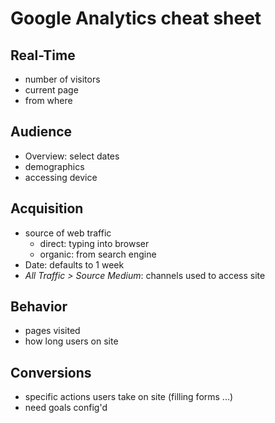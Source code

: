 # Google Analytics cheat sheet

## Real-Time
* number of visitors
* current page
* from where

## Audience
* Overview: select dates
* demographics
* accessing device

## Acquisition
* source of web traffic
  * direct: typing into browser
  * organic: from search engine
* Date: defaults to 1 week
* _All Traffic > Source Medium_: channels used to access site

## Behavior
* pages visited
* how long users on site

## Conversions
* specific actions users take on site (filling forms ...)
* need goals config'd


